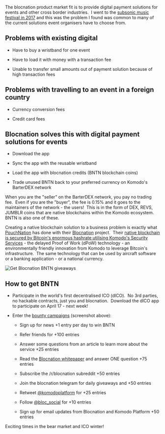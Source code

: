 
The blocnation product market fit is to provide digital payment solutions for events and other cross border industries.  I went to the [subsonic music festival in 2017](https://www.outix.co/tickets/event/subsonic-music-festival-2018) and this was the problem I found was common to many of the current solutions event organisers have to choose from.


## Problems with existing digital





 	
  * Have to buy a wristband for one event

 	
  * Have to load it with money with a transaction fee

 	
  * Unable to transfer small amounts out of payment solution because of high transaction fees




## Problems with travelling to an event in a foreign country





 	
  * Currency conversion fees

 	
  * Credit card fees




## Blocnation solves this with digital payment solutions for events





 	
  * Download the app

 	
  * Sync the app with the reusable wristband

 	
  * Load the app with blocnation credits (BNTN blockchain coins)

 	
  * Trade unused BNTN back to your preferred currency on Komodo's BarterDEX network


When you are the "seller" on the BarterDEX network, you pay no trading fee.  Even if you are the "buyer", the fee is 0.15% and it goes to the maintainers of the network - the users!  This is in the form of DEX, REVS, JUMBLR coins that are native blockchains within the Komodo ecosystem.  BNTN is also one of these.

Creating a native blockchain solution to a business problem is exactly what [PouchNation](https://pouchnation.com/) has done with their [Blocnation](https://blocnation.io/) project.  Their [native blockchain is secured by Bitcoin's enormous hashrate utilising Komodo's Security Services](https://i.mylomylo.com/notarising-blockchains-westpac-bank-blockchain-software-example/) - the delayed Proof of Work (dPoW) technology - an environmentally friendly innovation from Komodo to leverage Bitcoin's infrastructure.  The same technology that can be used by aircraft software or a banking application - or a national currency.

![Get Blocnation BNTN giveaways](https://i.mylomylo.com/wp-content/uploads/2018/04/blocnation-dico-on-komodo-platform.png)


## How to get BNTN





 	
  * Participate in the world's first decentralised ICO (dICO).  No 3rd parties, no hackable contracts, just you and blocnation.  Download the dICO app to participate on April 17 - next week!

 	
  * Enter the [bounty campaigns](https://gleam.io/yEIN7/day-1-of-7-blocnation-offers-7-bntn-giveaways-over-7-days-for-you-to-do-your-own-research) (screenshot above):

 	
    * Sign up for news +1 entry per day to win BNTN

 	
    * Refer friends for +100 entries

 	
    * Answer some questions from an article to learn more about the service +25 entries

 	
    * Read the [Blocnation whitepaper](https://blocnation.io/wp-content/uploads/2018/04/Blocnation-Whitepaper_9April2018.pdf) and answer ONE question +75 entries

 	
    * Subscribe the /r/blocnation subreddit +50 entries

 	
    * Join the blocnation telegram for daily giveaways and +50 entries

 	
    * Retweet [@komodoplatform](https://twitter.com/KomodoPlatform) for +25 entries

 	
    * Follow [@bloc_social](https://twitter.com/bloc_social) for +10 entries

 	
    * Sign up for email updates from Blocnation and Komodo Platform +50 entries





Exciting times in the bear market and ICO winter!

